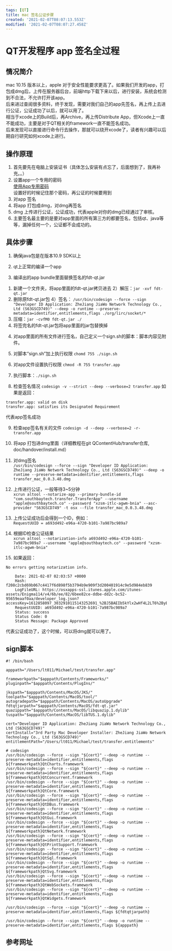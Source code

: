 ```yaml
---
tags: [QT]
title: mac 签名公证步骤
created: '2021-02-07T08:07:13.553Z'
modified: '2021-02-07T08:07:27.458Z'
---
```


# QT开发程序 app 签名全过程

## 情况简介
mac 10.15 版本以上，apple 对于安全性能要求更高了。如果我们开发的app，打包成dmg后，上传在服务器后台，前端http下载下来以后，进行安装，系统会检测到不合法，不允许打开该app。    
后来进过查阅很多资料，终于发现，需要对我们自己的app先签名，再上传上去进行公证，公证成功了以后，就可以用了。  
相当于xcode上的Build后，再Archive，再上传Distribute App，但Xcode上一直不能成功，主要是对于QT相关的framework一直不能签名成功。  
后来发现可以直接进行命令行去操作，那就可以绕开xcode了，读者有兴趣可以后期自行研究如何xcode上进行。

## 操作原理
1. 首先要先在电脑上安装证书（具体怎么安装有点忘了，后面想到了，我再补充。。）
2. 设置app一个专用的密码  
[使用App专用密码](https://support.apple.com/zh-cn/HT204397)  
设置好的时候记住那个密码，再公证的时候要用到  
3. 对app 签名
4. 将app 打包成dmg，对dmg再签名
5. dmg 上传进行公证，公证成功，代表apple对你的dmg已经通过了审核。
6. 主要签名最主要的是要对app里面的所有第三方的都要签名，包括qt、java等等，漏掉任何一个，公证都不会成功的。

## 具体步骤
1. 确保java包是在版本10.9 SDK以上

2. qt上正常的编译一个app

3. 编译出的app bundle里面替换签名的fdt-qt.jar
1) 新建一个文件夹，将app里面的fdt-qt.jar拷贝进去
2）解压：`jar -xvf fdt-qt.jar`
3) 删除原fdt-qt.jar包
4）签名：
`/usr/bin/codesign --force --sign "Developer ID Application: ZheJiang JiaWo Network Technology Co., Ltd (S63GSCD749)" --deep -o runtime --preserve-metadata=identifier,entitlements,flags ./org/lirc/socket/*`
5) 压缩：`jar -cvfM0 fdt-qt.jar ./`
6) 将签完名的fdt-qt.jar包将app里面的jar包替换掉

4. 对app里面的所有文件进行签名，自己定义一个sign.sh的脚本：脚本内容见附件。

5. 对脚本“sign.sh”加上执行权限 `chomd 755 ./sign.sh`

6. 对app文件设置执行权限 `chmod -R 755 transfer.app`

7. 执行脚本：`./sign.sh`

8. 检查签名情况 `codesign -v --strict --deep --verbose=2 transfer.app`
如果是返回：
```
transfer.app: valid on disk
transfer.app: satisfies its Designated Requirement
```
代表app签名成功

9. 检查app签名有关的文件 `codesign -d --deep --verbose=2 -r- transfer.app`

10. 将app 打包进dmg里面（详细教程在git QContentHub/transfer仓库, doc/handover/install.md）

11. 对dmg签名  
`/usr/bin/codesign --force --sign "Developer ID Application: ZheJiang JiaWo Network Technology Co., Ltd (S63GSCD749)" --deep -o runtime --preserve-metadata=identifier,entitlements,flags transfer_mac_0.0.3.48.dmg`

12. 上传进行公证，一般等待3~5分钟  
`xcrun altool --notarize-app --primary-bundle-id "com.southbaytech.transfer.TransferApp" --username "apple@southbaytech.co" --password "xzsm-itlc-agwm-bnia" --asc-provider "S63GSCD749" -t osx --file transfer_mac_0.0.3.48.dmg`

13. 上传公证成功后会得到一个ID，例如：  
`RequestUUID = a693d492-e96a-4720-b101-7a987bc989a7`

14. 根据ID检查公证结果  
`xcrun altool --notarization-info a693d492-e96a-4720-b101-7a987bc989a7 --username "apple@southbaytech.co" --password "xzsm-itlc-agwm-bnia"`

15. 如果返回：
```
No errors getting notarization info.

    Date: 2021-02-07 02:03:57 +0000
    Hash: f208c2cbd69b067c4417f6d898f5b3794b9e909f3d200401914c9e5d984eb839
    LogFileURL: https://osxapps-ssl.itunes.apple.com/itunes-assets/Enigma114/v4/6b/ee/82/6bee82ce-ddbe-dd2c-bc52-95659eaaf0aa/developer_log.json?accessKey=1612858097_3032910115143252691_%2BJ5BAEIb5kYlx2wHf4L2LT6%2ByEuDlzuv3TgMhvasa8ubdTdMTNh%2Bzu%2BgqFKHSBGrx5ablZKv%2BAfRD26GCSYRZ%2B07otTHaMNhEARSgop%2B%2FskCC5RltVlXFwAYF4Ao%2BwXHeIuFCYFywn1CzO%2BQMXLMgfpylKtsbpo7eXjox3mziOc%3D
    RequestUUID: a693d492-e96a-4720-b101-7a987bc989a7
    Status: success
    Status Code: 0
    Status Message: Package Approved
```
代表公证成功了，这个时候，可以将dmg就可以用了。

## sign脚本
```
#! /bin/bash

apppath="/Users/lt011/Michael/test/transfer.app"

frameworkpath="$apppath/Contents/Frameworks/"
pluginpath="$apppath/Contents/PlugIns/"

jkspath="$apppath/Contents/MacOS/JKS/"
toolpath="$apppath/Contents/MacOS/tool/"
autogradepath="$apppath/Contents/MacOS/autoUpgrade"
fdtqtjarpath="$apppath/Contents/MacOS/fdt-qt.jar"
quazippath="$apppath/Contents/MacOS/libquazip.1.dylib"
tuspath="$apppath/Contents/MacOS/libTUS.1.dylib"

cert="Developer ID Application: ZheJiang JiaWo Network Technology Co., Ltd (S63GSCD749)"
certInstall="3rd Party Mac Developer Installer: ZheJiang JiaWo Network Technology Co., Ltd (S63GSCD749)"
entitlementPath="/Users/lt011/Michael/test/transfer.entitlements"

# codesign
/usr/bin/codesign --force --sign "${cert}" --deep -o runtime --preserve-metadata=identifier,entitlements,flags ${frameworkpath}QtCharts.framework
/usr/bin/codesign --force --sign "${cert}" --deep -o runtime --preserve-metadata=identifier,entitlements,flags ${frameworkpath}QtConcurrent.framework
/usr/bin/codesign --force --sign "${cert}" --deep -o runtime --preserve-metadata=identifier,entitlements,flags ${frameworkpath}QtCore.framework
/usr/bin/codesign --force --sign "${cert}" --deep -o runtime --preserve-metadata=identifier,entitlements,flags ${frameworkpath}QtDBus.framework
/usr/bin/codesign --force --sign "${cert}" --deep -o runtime --preserve-metadata=identifier,entitlements,flags ${frameworkpath}QtGui.framework
/usr/bin/codesign --force --sign "${cert}" --deep -o runtime --preserve-metadata=identifier,entitlements,flags ${frameworkpath}QtNetwork.framework
/usr/bin/codesign --force --sign "${cert}" --deep -o runtime --preserve-metadata=identifier,entitlements,flags ${frameworkpath}QtPrintSupport.framework
/usr/bin/codesign --force --sign "${cert}" --deep -o runtime --preserve-metadata=identifier,entitlements,flags ${frameworkpath}QtSql.framework
/usr/bin/codesign --force --sign "${cert}" --deep -o runtime --preserve-metadata=identifier,entitlements,flags ${frameworkpath}QtSvg.framework
/usr/bin/codesign --force --sign "${cert}" --deep -o runtime --preserve-metadata=identifier,entitlements,flags ${frameworkpath}QtWebSockets.framework
/usr/bin/codesign --force --sign "${cert}" --deep -o runtime --preserve-metadata=identifier,entitlements,flags ${frameworkpath}QtWidgets.framework

/usr/bin/codesign --force --sign "${cert}" --deep -o runtime --preserve-metadata=identifier,entitlements,flags ${fdtqtjarpath}

/usr/bin/codesign --force --sign "${cert}" --deep -o runtime --preserve-metadata=identifier,entitlements,flags ${apppath}
```

## 参考网址




